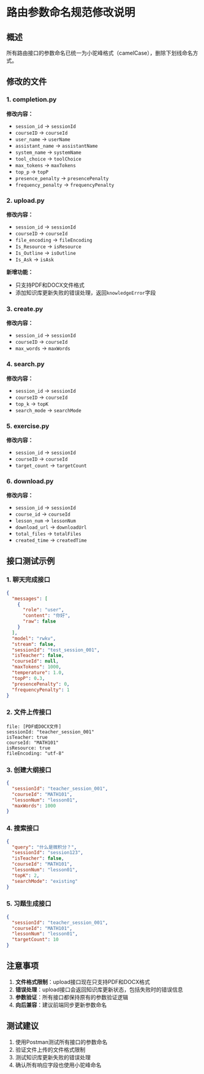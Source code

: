 # 路由参数命名规范修改说明

## 概述
所有路由接口的参数命名已统一为小驼峰格式（camelCase），删除下划线命名方式。

## 修改的文件

### 1. completion.py
**修改内容：**
- `session_id` → `sessionId`
- `courseID` → `courseId`
- `user_name` → `userName`
- `assistant_name` → `assistantName`
- `system_name` → `systemName`
- `tool_choice` → `toolChoice`
- `max_tokens` → `maxTokens`
- `top_p` → `topP`
- `presence_penalty` → `presencePenalty`
- `frequency_penalty` → `frequencyPenalty`

### 2. upload.py
**修改内容：**
- `session_id` → `sessionId`
- `courseID` → `courseId`
- `file_encoding` → `fileEncoding`
- `Is_Resource` → `isResource`
- `Is_Outline` → `isOutline`
- `Is_Ask` → `isAsk`

**新增功能：**
- 只支持PDF和DOCX文件格式
- 添加知识库更新失败的错误处理，返回`knowledgeError`字段

### 3. create.py
**修改内容：**
- `session_id` → `sessionId`
- `courseID` → `courseId`
- `max_words` → `maxWords`

### 4. search.py
**修改内容：**
- `session_id` → `sessionId`
- `courseID` → `courseId`
- `top_k` → `topK`
- `search_mode` → `searchMode`

### 5. exercise.py
**修改内容：**
- `session_id` → `sessionId`
- `courseID` → `courseId`
- `target_count` → `targetCount`

### 6. download.py
**修改内容：**
- `session_id` → `sessionId`
- `course_id` → `courseId`
- `lesson_num` → `lessonNum`
- `download_url` → `downloadUrl`
- `total_files` → `totalFiles`
- `created_time` → `createdTime`

## 接口测试示例

### 1. 聊天完成接口
```json
{
  "messages": [
    {
      "role": "user",
      "content": "你好",
      "raw": false
    }
  ],
  "model": "rwkv",
  "stream": false,
  "sessionId": "test_session_001",
  "isTeacher": false,
  "courseId": null,
  "maxTokens": 1000,
  "temperature": 1.0,
  "topP": 0.3,
  "presencePenalty": 0,
  "frequencyPenalty": 1
}
```

### 2. 文件上传接口
```form-data
file: [PDF或DOCX文件]
sessionId: "teacher_session_001"
isTeacher: true
courseId: "MATH101"
isResource: true
fileEncoding: "utf-8"
```

### 3. 创建大纲接口
```json
{
  "sessionId": "teacher_session_001",
  "courseId": "MATH101",
  "lessonNum": "lesson01",
  "maxWords": 1000
}
```

### 4. 搜索接口
```json
{
  "query": "什么是微积分？",
  "sessionId": "session123",
  "isTeacher": false,
  "courseId": "MATH101",
  "lessonNum": "lesson01",
  "topK": 2,
  "searchMode": "existing"
}
```

### 5. 习题生成接口
```json
{
  "sessionId": "teacher_session_001",
  "courseId": "MATH101",
  "lessonNum": "lesson01",
  "targetCount": 10
}
```

## 注意事项

1. **文件格式限制**：upload接口现在只支持PDF和DOCX格式
2. **错误处理**：upload接口会返回知识库更新状态，包括失败时的错误信息
3. **参数验证**：所有接口都保持原有的参数验证逻辑
4. **向后兼容**：建议前端同步更新参数命名

## 测试建议

1. 使用Postman测试所有接口的参数命名
2. 验证文件上传的文件格式限制
3. 测试知识库更新失败的错误处理
4. 确认所有响应字段也使用小驼峰命名 